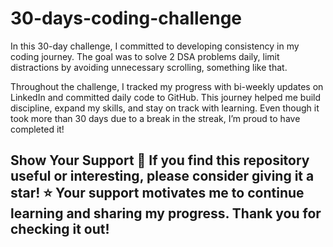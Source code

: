 # 30-days-coding-challenge
In this 30-day challenge, I committed to developing consistency in my coding journey. The goal was to solve 2 DSA problems daily, limit distractions by avoiding unnecessary scrolling, something like that.

Throughout the challenge, I tracked my progress with bi-weekly updates on LinkedIn and committed daily code to GitHub. This journey helped me build discipline, expand my skills, and stay on track with learning. Even though it took more than 30 days due to a break in the streak, I’m proud to have completed it!

## Show Your Support 🌟 If you find this repository useful or interesting, please consider giving it a star! ⭐️ Your support motivates me to continue learning and sharing my progress. Thank you for checking it out!
